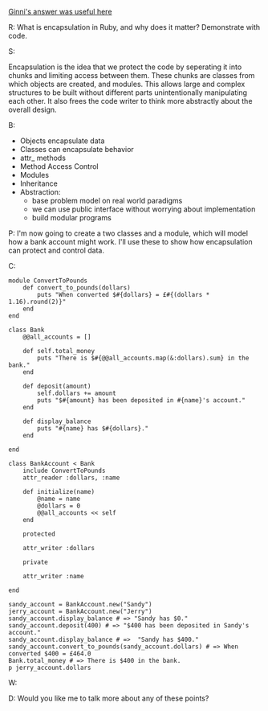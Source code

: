 [Ginni's answer was useful here](https://github.com/gcpinckert/rb120_rb129/blob/main/study_guide/example_code/encapsulation1.rb)

R: What is encapsulation in Ruby, and why does it matter? Demonstrate with code.

S:
	
Encapsulation is the idea that we protect the code by seperating it into chunks and limiting access between them. These chunks are classes from which objects are created, and modules. This allows large and complex structures to be built without different parts unintentionally manipulating each other. It also frees the code writer to think more abstractly about the overall design. 

B:

  - Objects encapsulate data
  - Classes can encapsulate behavior
  - attr_ methods 
  - Method Access Control
  - Modules 
  - Inheritance
  - Abstraction: 
	  - base problem model on real world paradigms
	  - we can use public interface without worrying about implementation
	  - build modular programs

P: I'm now going to create a two classes and a module, which will model how a bank account might work. I'll use these to show how encapsulation can protect and control data.

C:

```
module ConvertToPounds
	def convert_to_pounds(dollars)
		puts "When converted $#{dollars} = £#{(dollars * 1.16).round(2)}"
	end
end

class Bank
	@@all_accounts = []

	def self.total_money
		puts "There is $#{@@all_accounts.map(&:dollars).sum} in the bank."
	end
	
	def deposit(amount)
		self.dollars += amount
		puts "$#{amount} has been deposited in #{name}'s account."
	end

	def display_balance
		puts "#{name} has $#{dollars}."
	end

end

class BankAccount < Bank
	include ConvertToPounds
	attr_reader :dollars, :name

	def initialize(name)
		@name = name
		@dollars = 0
		@@all_accounts << self
	end

	protected 

	attr_writer :dollars

	private

	attr_writer :name

end

sandy_account = BankAccount.new("Sandy")
jerry_account = BankAccount.new("Jerry")
sandy_account.display_balance # => "Sandy has $0."
sandy_account.deposit(400) # => "$400 has been deposited in Sandy's account."
sandy_account.display_balance # =>  "Sandy has $400."
sandy_account.convert_to_pounds(sandy_account.dollars) # => When converted $400 = £464.0
Bank.total_money # => There is $400 in the bank.
p jerry_account.dollars
```

W: 

D: Would you like me to talk more about any of these points?
